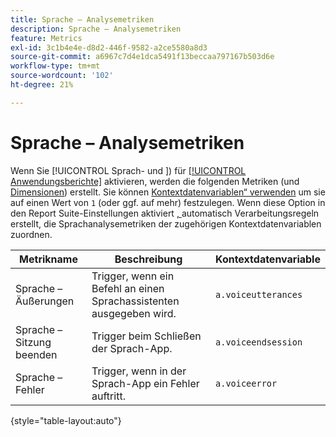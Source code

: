 ```yaml
---
title: Sprache – Analysemetriken
description: Sprache – Analysemetriken
feature: Metrics
exl-id: 3c1b4e4e-d8d2-446f-9582-a2ce5580a8d3
source-git-commit: a6967c7d4e1dca5491f13beccaa797167b503d6e
workflow-type: tm+mt
source-wordcount: '102'
ht-degree: 21%

---
```


# Sprache – Analysemetriken

Wenn Sie [!UICONTROL Sprach- und &#x200B;]) für [[!UICONTROL Anwendungsberichte]](/help/admin/tools/manage-rs/edit-settings/app-reporting.md) aktivieren, werden die folgenden Metriken (und [Dimensionen](../dimensions/voice-dimensions.md)) erstellt. Sie können [Kontextdatenvariablen“ verwenden](/help/implement/vars/page-vars/contextdata.md) um sie auf einen Wert von `1` (oder ggf. auf mehr) festzulegen. Wenn diese Option in den Report Suite-Einstellungen aktiviert [, ](/help/admin/tools/manage-rs/edit-settings/general/processing-rules/pr-overview.md) automatisch Verarbeitungsregeln erstellt, die Sprachanalysemetriken der zugehörigen Kontextdatenvariablen zuordnen.

| Metrikname | Beschreibung | Kontextdatenvariable |
| --- | --- | --- |
| Sprache – Äußerungen | Trigger, wenn ein Befehl an einen Sprachassistenten ausgegeben wird. | `a.voiceutterances` |
| Sprache – Sitzung beenden | Trigger beim Schließen der Sprach-App. | `a.voiceendsession` |
| Sprache – Fehler | Trigger, wenn in der Sprach-App ein Fehler auftritt. | `a.voiceerror` |

{style="table-layout:auto"}
